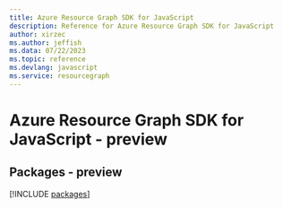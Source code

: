 ```yaml
---
title: Azure Resource Graph SDK for JavaScript
description: Reference for Azure Resource Graph SDK for JavaScript
author: xirzec
ms.author: jeffish
ms.data: 07/22/2023
ms.topic: reference
ms.devlang: javascript
ms.service: resourcegraph
---
```

# Azure Resource Graph SDK for JavaScript - preview
## Packages - preview
[!INCLUDE [packages](resource-graph-index.md)]